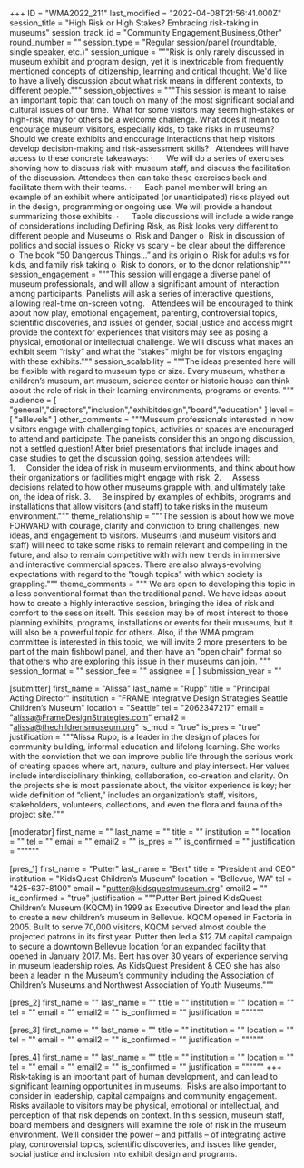 +++
ID = "WMA2022_211"
last_modified = "2022-04-08T21:56:41.000Z"
session_title = "High Risk or High Stakes? Embracing risk-taking in museums"
session_track_id = "Community Engagement,Business,Other"
round_number = ""
session_type = "Regular session/panel (roundtable, single speaker, etc.)"
session_unique = """Risk is only rarely discussed in museum exhibit and program design, yet it is inextricable from frequently mentioned concepts of citizenship, learning and critical thought. We'd like to have a lively discussion about what risk means in different contexts, to different people."""
session_objectives = """This session is meant to raise an important topic that can touch on many of the most significant social and cultural issues of our time.  What for some visitors may seem high-stakes or high-risk, may for others be a welcome challenge. What does it mean to encourage museum visitors, especially kids, to take risks in museums? Should we create exhibits and encourage interactions that help visitors develop decision-making and risk-assessment skills?
 
Attendees will have access to these concrete takeaways:
·      We will do a series of exercises showing how to discuss risk with museum staff, and discuss the facilitation of the discussion. Attendees then can take these exercises back and facilitate them with their teams. 
·      Each panel member will bring an example of an exhibit where anticipated (or unanticipated) risks played out in the design, programming or ongoing use. We will provide a handout summarizing those exhibits. 
·      Table discussions will include a wide range of considerations including Defining Risk, as Risk looks very different to different people and Museums
o  Risk and Danger
o  Risk in discussion of politics and social issues 
o  Ricky vs scary – be clear about the difference
o  The book “50 Dangerous Things…” and its origin
o  Risk for adults vs for kids, and family risk taking
o  Risk to donors, or to the donor relationship"""
session_engagement = """This session will engage a diverse panel of museum professionals, and will allow a significant amount of interaction among participants. Panelists will ask a series of interactive questions, allowing real-time on-screen voting. 
 
Attendees will be encouraged to think about how play, emotional engagement, parenting, controversial topics, scientific discoveries, and issues of gender, social justice and access might provide the context for experiences that visitors may see as posing a physical, emotional or intellectual challenge. We will discuss what makes an exhibit seem “risky” and what the “stakes” might be for visitors engaging with these exhibits."""
session_scalability = """The ideas presented here will be flexible with regard to museum type or size. Every museum, whether a children’s museum, art museum, science center or historic house can think about the role of risk in their learning environments, programs or events.
"""
audience = [ "general","directors","inclusion","exhibitdesign","board","education" ]
level = [ "alllevels" ]
other_comments = """Museum professionals interested in how visitors engage with challenging topics, activities or spaces are encouraged to attend and participate. The panelists consider this an ongoing discussion, not a settled question! After brief presentations that include images and case studies to get the discussion going, session attendees will:
1.     Consider the idea of risk in museum environments, and think about how their organizations or facilities might engage with risk.
2.     Assess decisions related to how other museums grapple with, and ultimately take on, the idea of risk.
3.     Be inspired by examples of exhibits, programs and installations that allow visitors (and staff) to take risks in the museum environment."""
theme_relationship = """The session is about how we move FORWARD with courage, clarity and conviction to bring challenges, new ideas, and engagement to visitors. Museums (and museum visitors and staff) will need to take some risks to remain relevant and compelling in the future, and also to remain competitive with with new trends in immersive and interactive commercial spaces. There are also always-evolving expectations with regard to the "tough topics" with which society is grappling."""
theme_comments = """  We are open to developing this topic in a less conventional format than the traditional panel. We have ideas about how to create a highly interactive session, bringing the idea of risk and comfort to the session itself. This session may be of most interest to those planning exhibits, programs, installations or events for their museums, but it will also be a powerful topic for others.
 Also, if the WMA program committee is interested in this topic, we will invite 2 more presenters to be part of the main fishbowl panel, and then have an "open chair" format so that others who are exploring this issue in their museums can join. 
"""
session_format = ""
session_fee = ""
assignee = [  ]
submission_year = ""

[submitter]
first_name = "Alissa"
last_name = "Rupp"
title = "Principal                                                Acting Director"
institution = "FRAME Integrative Design Strategies         Seattle Children’s Museum"
location = "Seattle"
tel = "2062347217"
email = "alissa@FrameDesignStrategies.com"
email2 = "alissa@thechildrensmuseum.org"
is_mod = "true"
is_pres = "true"
justification = """Alissa Rupp, is a leader in the design of places for community building, informal education and lifelong learning. She works with the conviction that we can improve public life through the serious work of creating spaces where art, nature, culture and play intersect. Her values include interdisciplinary thinking, collaboration, co-creation and clarity. On the projects she is most passionate about, the visitor experience is key; her wide definition of “client,” includes an organization’s staff, visitors, stakeholders, volunteers, collections, and even the flora and fauna of the project site."""

[moderator]
first_name = ""
last_name = ""
title = ""
institution = ""
location = ""
tel = ""
email = ""
email2 = ""
is_pres = ""
is_confirmed = ""
justification = """"""

[pres_1]
first_name = "Putter"
last_name = "Bert"
title = "President and CEO"
institution = "KidsQuest Children’s Museum"
location = "Bellevue, WA"
tel = "425-637-8100"
email = "putter@kidsquestmuseum.org"
email2 = ""
is_confirmed = "true"
justification = """Putter Bert joined KidsQuest Children’s Museum (KQCM) in 1999 as Executive Director and lead the plan to create a new children’s museum in Bellevue. KQCM opened in Factoria in 2005. Built to serve 70,000 visitors, KQCM served almost double the projected patrons in its first year. Putter then led a $12.7M capital campaign to secure a downtown Bellevue location for an expanded facility that opened in January 2017. Ms. Bert has over 30 years of experience serving in museum leadership roles. As KidsQuest President & CEO she has also been a leader in the Museum’s community including the Association of Children’s Museums and Northwest Association of Youth Museums."""

[pres_2]
first_name = ""
last_name = ""
title = ""
institution = ""
location = ""
tel = ""
email = ""
email2 = ""
is_confirmed = ""
justification = """"""

[pres_3]
first_name = ""
last_name = ""
title = ""
institution = ""
location = ""
tel = ""
email = ""
email2 = ""
is_confirmed = ""
justification = """"""

[pres_4]
first_name = ""
last_name = ""
title = ""
institution = ""
location = ""
tel = ""
email = ""
email2 = ""
is_confirmed = ""
justification = """"""
+++
  Risk-taking is an important part of human development, and can lead to significant learning opportunities in museums.  Risks are also important to consider in leadership, capital campaigns and community engagement. Risks available to visitors may be physical, emotional or intellectual, and perception of that risk depends on context. In this session, museum staff, board members and designers will examine the role of risk in the museum environment. We’ll consider the power – and pitfalls – of integrating active play, controversial topics, scientific discoveries, and issues like gender, social justice and inclusion into exhibit design and programs. 
  
